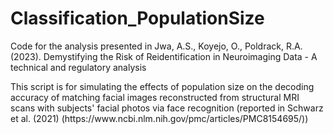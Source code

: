 # Classification_PopulationSize
<p> Code for the analysis presented in Jwa, A.S., Koyejo, O., Poldrack, R.A.(2023). Demystifying the Risk of Reidentification in Neuroimaging Data - A technical and regulatory analysis </p>
<p> This script is for simulating the effects of population size on the decoding accuracy of matching facial images reconstructed from structural MRI scans with subjects' facial photos via face recognition (reported in Schwarz et al. (2021) (https://www.ncbi.nlm.nih.gov/pmc/articles/PMC8154695/))</p>
